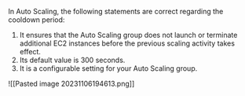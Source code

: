 In Auto Scaling, the following statements are correct regarding the cooldown period:

1. It ensures that the Auto Scaling group does not launch or terminate additional EC2 instances before the previous scaling activity takes effect.
2. Its default value is 300 seconds.
3. It is a configurable setting for your Auto Scaling group.

![[Pasted image 20231106194613.png]]
